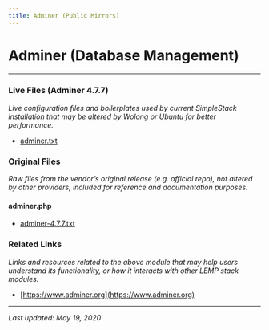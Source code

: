 ```yaml
---
title: Adminer (Public Mirrors)
---
```


# Adminer (Database Management)

----

### Live Files (Adminer 4.7.7)

*Live configuration files and boilerplates used by current SimpleStack installation that may be altered by Wolong or Ubuntu for better performance.*

* [adminer.txt](adminer.txt)

### Original Files

*Raw files from the vendor’s original release (e.g. official repo), not altered by other providers, included for reference and documentation purposes.*

#### adminer.php

* [adminer-4.7.7.txt](adminer-4.7.7.txt)

### Related Links

*Links and resources related to the above module that may help users understand its functionality, or how it interacts with other LEMP stack modules.*

* [https://www.adminer.org](https://www.adminer.org)

----

*Last updated: May 19, 2020*